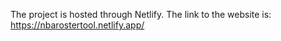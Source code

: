 The project is hosted through Netlify. The link to the website is:
https://nbarostertool.netlify.app/

